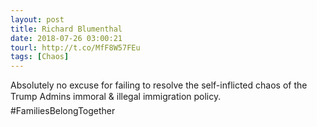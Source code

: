 ```yaml
---
layout: post
title: Richard Blumenthal
date: 2018-07-26 03:00:21
tourl: http://t.co/MfF8W57FEu
tags: [Chaos]
---
```

Absolutely no excuse for failing to resolve the self-inflicted chaos of the Trump Admins immoral &amp; illegal immigration policy. #FamiliesBelongTogether